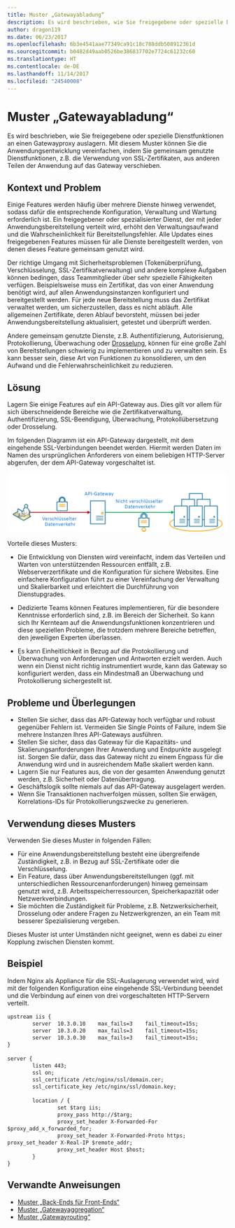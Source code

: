 ```yaml
---
title: Muster „Gatewayabladung“
description: Es wird beschrieben, wie Sie freigegebene oder spezielle Dienstfunktionen an einen Gatewayproxy auslagern.
author: dragon119
ms.date: 06/23/2017
ms.openlocfilehash: 6b3e4541aae77349ca91c18c788ddb508912361d
ms.sourcegitcommit: b0482d49aab0526be386837702e7724c61232c60
ms.translationtype: HT
ms.contentlocale: de-DE
ms.lasthandoff: 11/14/2017
ms.locfileid: "24540008"
---
```

# <a name="gateway-offloading-pattern"></a>Muster „Gatewayabladung“

Es wird beschrieben, wie Sie freigegebene oder spezielle Dienstfunktionen an einen Gatewayproxy auslagern. Mit diesem Muster können Sie die Anwendungsentwicklung vereinfachen, indem Sie gemeinsam genutzte Dienstfunktionen, z.B. die Verwendung von SSL-Zertifikaten, aus anderen Teilen der Anwendung auf das Gateway verschieben.

## <a name="context-and-problem"></a>Kontext und Problem

Einige Features werden häufig über mehrere Dienste hinweg verwendet, sodass dafür die entsprechende Konfiguration, Verwaltung und Wartung erforderlich ist. Ein freigegebener oder spezialisierter Dienst, der mit jeder Anwendungsbereitstellung verteilt wird, erhöht den Verwaltungsaufwand und die Wahrscheinlichkeit für Bereitstellungsfehler. Alle Updates eines freigegebenen Features müssen für alle Dienste bereitgestellt werden, von denen dieses Feature gemeinsam genutzt wird.

Der richtige Umgang mit Sicherheitsproblemen (Tokenüberprüfung, Verschlüsselung, SSL-Zertifikatverwaltung) und andere komplexe Aufgaben können bedingen, dass Teammitglieder über sehr spezielle Fähigkeiten verfügen. Beispielsweise muss ein Zertifikat, das von einer Anwendung benötigt wird, auf allen Anwendungsinstanzen konfiguriert und bereitgestellt werden. Für jede neue Bereitstellung muss das Zertifikat verwaltet werden, um sicherzustellen, dass es nicht abläuft. Alle allgemeinen Zertifikate, deren Ablauf bevorsteht, müssen bei jeder Anwendungsbereitstellung aktualisiert, getestet und überprüft werden.

Andere gemeinsam genutzte Dienste, z.B. Authentifizierung, Autorisierung, Protokollierung, Überwachung oder [Drosselung](./throttling.md), können für eine große Zahl von Bereitstellungen schwierig zu implementieren und zu verwalten sein. Es kann besser sein, diese Art von Funktionen zu konsolidieren, um den Aufwand und die Fehlerwahrscheinlichkeit zu reduzieren.

## <a name="solution"></a>Lösung

Lagern Sie einige Features auf ein API-Gateway aus. Dies gilt vor allem für sich überschneidende Bereiche wie die Zertifikatverwaltung, Authentifizierung, SSL-Beendigung, Überwachung, Protokollübersetzung oder Drosselung. 

Im folgenden Diagramm ist ein API-Gateway dargestellt, mit dem eingehende SSL-Verbindungen beendet werden. Hiermit werden Daten im Namen des ursprünglichen Anforderers von einem beliebigen HTTP-Server abgerufen, der dem API-Gateway vorgeschaltet ist.

 ![](./_images/gateway-offload.png)
 
Vorteile dieses Musters:

- Die Entwicklung von Diensten wird vereinfacht, indem das Verteilen und Warten von unterstützenden Ressourcen entfällt, z.B. Webserverzertifikate und die Konfiguration für sichere Websites. Eine einfachere Konfiguration führt zu einer Vereinfachung der Verwaltung und Skalierbarkeit und erleichtert die Durchführung von Dienstupgrades.

- Dedizierte Teams können Features implementieren, für die besondere Kenntnisse erforderlich sind, z.B. im Bereich der Sicherheit. So kann sich Ihr Kernteam auf die Anwendungsfunktionen konzentrieren und diese speziellen Probleme, die trotzdem mehrere Bereiche betreffen, den jeweiligen Experten überlassen.

- Es kann Einheitlichkeit in Bezug auf die Protokollierung und Überwachung von Anforderungen und Antworten erzielt werden. Auch wenn ein Dienst nicht richtig instrumentiert wurde, kann das Gateway so konfiguriert werden, dass ein Mindestmaß an Überwachung und Protokollierung sichergestellt ist.

## <a name="issues-and-considerations"></a>Probleme und Überlegungen

- Stellen Sie sicher, dass das API-Gateway hoch verfügbar und robust gegenüber Fehlern ist. Vermeiden Sie Single Points of Failure, indem Sie mehrere Instanzen Ihres API-Gateways ausführen. 
- Stellen Sie sicher, dass das Gateway für die Kapazitäts- und Skalierungsanforderungen Ihrer Anwendung und Endpunkte ausgelegt ist. Sorgen Sie dafür, dass das Gateway nicht zu einem Engpass für die Anwendung wird und in ausreichendem Maße skaliert werden kann.
- Lagern Sie nur Features aus, die von der gesamten Anwendung genutzt werden, z.B. Sicherheit oder Datenübertragung.
- Geschäftslogik sollte niemals auf das API-Gateway ausgelagert werden. 
- Wenn Sie Transaktionen nachverfolgen müssen, sollten Sie erwägen, Korrelations-IDs für Protokollierungszwecke zu generieren.

## <a name="when-to-use-this-pattern"></a>Verwendung dieses Musters

Verwenden Sie dieses Muster in folgenden Fällen:

- Für eine Anwendungsbereitstellung besteht eine übergreifende Zuständigkeit, z.B. in Bezug auf SSL-Zertifikate oder die Verschlüsselung.
- Ein Feature, dass über Anwendungsbereitstellungen (ggf. mit unterschiedlichen Ressourcenanforderungen) hinweg gemeinsam genutzt wird, z.B. Arbeitsspeicherressourcen, Speicherkapazität oder Netzwerkverbindungen.
- Sie möchten die Zuständigkeit für Probleme, z.B. Netzwerksicherheit, Drosselung oder andere Fragen zu Netzwerkgrenzen, an ein Team mit besserer Spezialisierung vergeben.

Dieses Muster ist unter Umständen nicht geeignet, wenn es dabei zu einer Kopplung zwischen Diensten kommt.

## <a name="example"></a>Beispiel

Indem Nginx als Appliance für die SSL-Auslagerung verwendet wird, wird mit der folgenden Konfiguration eine eingehende SSL-Verbindung beendet und die Verbindung auf einen von drei vorgeschalteten HTTP-Servern verteilt.

```
upstream iis {
        server  10.3.0.10    max_fails=3    fail_timeout=15s;
        server  10.3.0.20    max_fails=3    fail_timeout=15s;
        server  10.3.0.30    max_fails=3    fail_timeout=15s;
}

server {
        listen 443;
        ssl on;
        ssl_certificate /etc/nginx/ssl/domain.cer;
        ssl_certificate_key /etc/nginx/ssl/domain.key;

        location / {
                set $targ iis;
                proxy_pass http://$targ;
                proxy_set_header X-Forwarded-For $proxy_add_x_forwarded_for;
                proxy_set_header X-Forwarded-Proto https;
proxy_set_header X-Real-IP $remote_addr;
                proxy_set_header Host $host;
        }
}
```

## <a name="related-guidance"></a>Verwandte Anweisungen

- [Muster „Back-Ends für Front-Ends“](./backends-for-frontends.md)
- [Muster „Gatewayaggregation“](./gateway-aggregation.md)
- [Muster „Gatewayrouting“](./gateway-routing.md)


